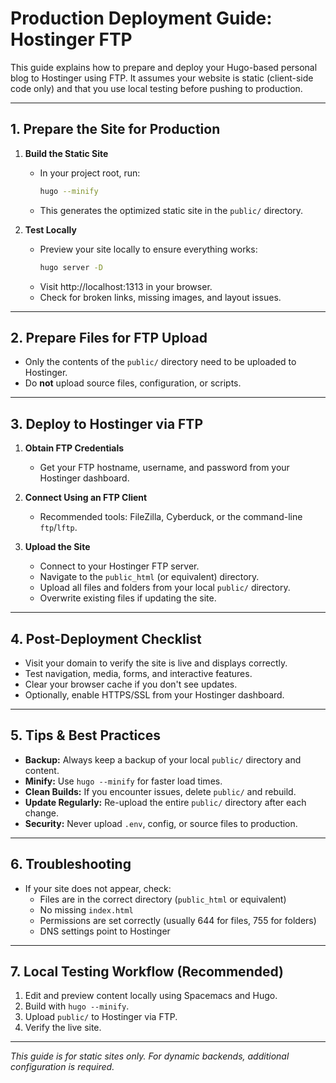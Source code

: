 # Production Deployment Guide: Hostinger FTP

This guide explains how to prepare and deploy your Hugo-based personal blog to Hostinger using FTP. It assumes your website is static (client-side code only) and that you use local testing before pushing to production.

---

## 1. Prepare the Site for Production

1. **Build the Static Site**
   - In your project root, run:
     ```sh
     hugo --minify
     ```
   - This generates the optimized static site in the `public/` directory.

2. **Test Locally**
   - Preview your site locally to ensure everything works:
     ```sh
     hugo server -D
     ```
   - Visit http://localhost:1313 in your browser.
   - Check for broken links, missing images, and layout issues.

---

## 2. Prepare Files for FTP Upload

- Only the contents of the `public/` directory need to be uploaded to Hostinger.
- Do **not** upload source files, configuration, or scripts.

---

## 3. Deploy to Hostinger via FTP

1. **Obtain FTP Credentials**
   - Get your FTP hostname, username, and password from your Hostinger dashboard.

2. **Connect Using an FTP Client**
   - Recommended tools: FileZilla, Cyberduck, or the command-line `ftp`/`lftp`.

3. **Upload the Site**
   - Connect to your Hostinger FTP server.
   - Navigate to the `public_html` (or equivalent) directory.
   - Upload all files and folders from your local `public/` directory.
   - Overwrite existing files if updating the site.

---

## 4. Post-Deployment Checklist

- Visit your domain to verify the site is live and displays correctly.
- Test navigation, media, forms, and interactive features.
- Clear your browser cache if you don't see updates.
- Optionally, enable HTTPS/SSL from your Hostinger dashboard.

---

## 5. Tips & Best Practices

- **Backup:** Always keep a backup of your local `public/` directory and content.
- **Minify:** Use `hugo --minify` for faster load times.
- **Clean Builds:** If you encounter issues, delete `public/` and rebuild.
- **Update Regularly:** Re-upload the entire `public/` directory after each change.
- **Security:** Never upload `.env`, config, or source files to production.

---

## 6. Troubleshooting

- If your site does not appear, check:
  - Files are in the correct directory (`public_html` or equivalent)
  - No missing `index.html`
  - Permissions are set correctly (usually 644 for files, 755 for folders)
  - DNS settings point to Hostinger

---

## 7. Local Testing Workflow (Recommended)

1. Edit and preview content locally using Spacemacs and Hugo.
2. Build with `hugo --minify`.
3. Upload `public/` to Hostinger via FTP.
4. Verify the live site.

---

*This guide is for static sites only. For dynamic backends, additional configuration is required.*
